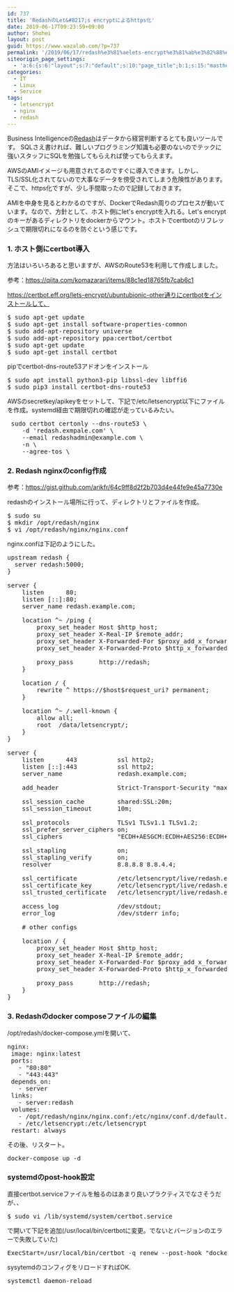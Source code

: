 ```yaml
---
id: 737
title: 'RedashのLet&#8217;s encryptによるhttps化'
date: 2019-06-17T09:23:59+09:00
author: Shohei
layout: post
guid: https://www.wazalab.com/?p=737
permalink: '/2019/06/17/redash%e3%81%aelets-encrypt%e3%81%ab%e3%82%88%e3%82%8bhttps%e5%8c%96/'
siteorigin_page_settings:
  - 'a:6:{s:6:"layout";s:7:"default";s:10:"page_title";b:1;s:15:"masthead_margin";b:1;s:13:"footer_margin";b:1;s:16:"display_masthead";b:1;s:22:"display_footer_widgets";b:1;}'
categories:
  - IT
  - Linux
  - Service
tags:
  - letsencrypt
  - nginx
  - redash
---
```

Business Intelligenceの[Redash](https://redash.io/)はデータから経営判断するとても良いツールです。
SQLさえ書ければ、難しいプログラミング知識も必要のないのでテックに強いスタッフにSQLを勉強してもらえれば使ってもらえます。

AWSのAMIイメージも用意されてるのですぐに導入できます。しかし、TLS/SSL化されてないので大事なデータを傍受されてしまう危険性があります。
そこで、https化ですが、少し手間取ったので記録しておきます。

AMIを中身を見るとわかるのですが、DockerでRedash周りのプロセスが動いています。なので、方針として、ホスト側にlet's encryptを入れる。Let's encryptのキーがあるディレクトリをdockerからマウント。ホストでcertbotのリフレッシュで期限切れになるのを防ぐという感じです。

### 1. ホスト側にcertbot導入

方法はいろいろあると思いますが、AWSのRoute53を利用して作成しました。

参考：https://qiita.com/komazarari/items/88c1ed18765fb7cab6c1

https://certbot.eff.org/lets-encrypt/ubuntubionic-other通りにcertbotをインストールして、
 
<pre class="theme:dark-terminal lang:default decode:true " >$ sudo apt-get update
$ sudo apt-get install software-properties-common
$ sudo add-apt-repository universe
$ sudo add-apt-repository ppa:certbot/certbot
$ sudo apt-get update
$ sudo apt-get install certbot </pre> 

pipでcertbot-dns-route53アドオンをインストール

<pre class="theme:dark-terminal lang:default decode:true " >$ sudo apt install python3-pip libssl-dev libffi6
$ sudo pip3 install certbot-dns-route53
</pre> 

AWSのsecretkey/apikeyをセットして、下記で/etc/letsencrypt以下にファイルを作成。systemd経由で期限切れの確認が走っているみたい。

 
<pre class="theme:dark-terminal lang:default decode:true " > sudo certbot certonly --dns-route53 \
    -d 'redash.exmpale.com' \
    --email redashadmin@example.com \
    -n \
    --agree-tos \
</pre> 


### 2. Redash nginxのconfig作成

参考：https://gist.github.com/arikfr/64c9ff8d2f2b703d4e44fe9e45a7730e

redashのインストール場所に行って、ディレクトリとファイルを作成。
 
<pre class="theme:dark-terminal lang:default decode:true " >$ sudo su
$ mkdir /opt/redash/nginx
$ vi /opt/redash/nginx/nginx.conf
</pre> 

nginx.confは下記のようにした。
 
<pre class="theme:dark-terminal lang:default decode:true " >upstream redash {
  server redash:5000;
}

server {
    listen      80;
    listen [::]:80;
    server_name redash.example.com;

    location ^~ /ping {
        proxy_set_header Host $http_host;
        proxy_set_header X-Real-IP $remote_addr;
        proxy_set_header X-Forwarded-For $proxy_add_x_forwarded_for;
        proxy_set_header X-Forwarded-Proto $http_x_forwarded_proto;

        proxy_pass       http://redash;
    }

    location / {
        rewrite ^ https://$host$request_uri? permanent;
    }

    location ^~ /.well-known {
        allow all;
        root  /data/letsencrypt/;
    }
}

server {
    listen      443           ssl http2;
    listen [::]:443           ssl http2;
    server_name               redash.example.com;

    add_header                Strict-Transport-Security "max-age=31536000" always;

    ssl_session_cache         shared:SSL:20m;
    ssl_session_timeout       10m;

    ssl_protocols             TLSv1 TLSv1.1 TLSv1.2;
    ssl_prefer_server_ciphers on;
    ssl_ciphers               "ECDH+AESGCM:ECDH+AES256:ECDH+AES128:!ADH:!AECDH:!MD5;";

    ssl_stapling              on;
    ssl_stapling_verify       on;
    resolver                  8.8.8.8 8.8.4.4;

    ssl_certificate           /etc/letsencrypt/live/redash.example.com/fullchain.pem;
    ssl_certificate_key       /etc/letsencrypt/live/redash.example.com/privkey.pem;
    ssl_trusted_certificate   /etc/letsencrypt/live/redash.example.com/chain.pem;

    access_log                /dev/stdout;
    error_log                 /dev/stderr info;

    # other configs

    location / {
        proxy_set_header Host $http_host;
        proxy_set_header X-Real-IP $remote_addr;
        proxy_set_header X-Forwarded-For $proxy_add_x_forwarded_for;
        proxy_set_header X-Forwarded-Proto $http_x_forwarded_proto;

        proxy_pass       http://redash;
    }
}</pre> 


### 3. Redashのdocker composeファイルの編集

/opt/redash/docker-compose.ymlを開いて、

 
<pre class="theme:dark-terminal lang:default decode:true " >nginx:
 image: nginx:latest
 ports:
   - "80:80"
   - "443:443"
 depends_on:
   - server
 links:
   - server:redash
 volumes:
   - /opt/redash/nginx/nginx.conf:/etc/nginx/conf.d/default.conf
   - /etc/letsencrypt:/etc/letsencrypt
 restart: always
</pre> 

その後、リスタート。
 
<pre class="theme:dark-terminal lang:default decode:true " >docker-compose up -d</pre> 

### systemdのpost-hook設定

直接certbot.serviceファイルを触るのはあまり良いプラクティスでなさそうだが、、

 
<pre class="theme:dark-terminal lang:default decode:true " >$ sudo vi /lib/systemd/system/certbot.service</pre> 


で開いて下記を追加(/usr/local/bin/certbotに変更。でないとバージョンのエラーで失敗していた)

 
<pre class="theme:dark-terminal lang:default decode:true " >ExecStart=/usr/local/bin/certbot -q renew --post-hook "docker-compuse up -d"</pre> 

sysytemdのコンフィグをリロードすればOK.

 
<pre class="theme:dark-terminal lang:default decode:true " >systemctl daemon-reload</pre> 


